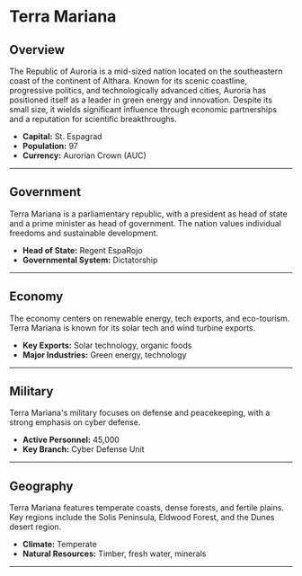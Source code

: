 # Terra Mariana

## Overview
The Republic of Auroria is a mid-sized nation located on the southeastern coast of the continent of Althara. Known for its scenic coastline, progressive politics, and technologically advanced cities, Auroria has positioned itself as a leader in green energy and innovation. Despite its small size, it wields significant influence through economic partnerships and a reputation for scientific breakthroughs.

- **Capital:** St. Espagrad
- **Population:** 97
- **Currency:** Aurorian Crown (AUC)

---

## Government
Terra Mariana is a parliamentary republic, with a president as head of state and a prime minister as head of government. The nation values individual freedoms and sustainable development.

- **Head of State:** Regent EspaRojo
- **Governmental System:** Dictatorship

---

## Economy
The economy centers on renewable energy, tech exports, and eco-tourism. Terra Mariana is known for its solar tech and wind turbine exports.

- **Key Exports:** Solar technology, organic foods
- **Major Industries:** Green energy, technology

---

## Military
Terra Mariana's military focuses on defense and peacekeeping, with a strong emphasis on cyber defense.

- **Active Personnel:** 45,000
- **Key Branch:** Cyber Defense Unit

---

## Geography
Terra Mariana features temperate coasts, dense forests, and fertile plains. Key regions include the Solis Peninsula, Eldwood Forest, and the Dunes desert region.

- **Climate:** Temperate
- **Natural Resources:** Timber, fresh water, minerals

---
